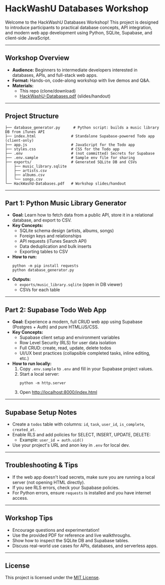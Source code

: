 # HackWashU Databases Workshop

Welcome to the HackWashU Databases Workshop! This project is designed to introduce participants to practical database concepts, API integration, and modern web app development using Python, SQLite, Supabase, and client-side JavaScript.

---

## Workshop Overview

- **Audience:** Beginners to intermediate developers interested in databases, APIs, and full-stack web apps.
- **Format:** Hands-on, code-along workshop with live demos and Q&A.
- **Materials:**
  - This repo (clone/download)
  - [HackWashU-Databases.pdf](./HackWashU-Databases.pdf) (slides/handout)

---

## Project Structure

```
├── database_generator.py      # Python script: builds a music library DB from iTunes API
├── index.html                # Standalone Supabase-powered Todo app (client-only)
├── app.js                    # JavaScript for the Todo app
├── styles.css                # CSS for the Todo app
├── .env                      # (not committed) Secrets for Supabase
├── .env.sample               # Sample env file for sharing
├── exports/                  # Generated SQLite DB and CSVs
│   ├── music_library.sqlite
│   ├── artists.csv
│   ├── albums.csv
│   └── songs.csv
└── HackWashU-Databases.pdf   # Workshop slides/handout
```

---

## Part 1: Python Music Library Generator

- **Goal:** Learn how to fetch data from a public API, store it in a relational database, and export to CSV.
- **Key Concepts:**
  - SQLite schema design (artists, albums, songs)
  - Foreign keys and relationships
  - API requests (iTunes Search API)
  - Data deduplication and bulk inserts
  - Exporting tables to CSV
- **How to run:**
  ```pwsh
  python -m pip install requests
  python database_generator.py
  ```
- **Outputs:**
  - `exports/music_library.sqlite` (open in DB viewer)
  - CSVs for each table

---


## Part 2: Supabase Todo Web App

- **Goal:** Experience a modern, full CRUD web app using Supabase (Postgres + Auth) and pure HTML/JS/CSS.
- **Key Concepts:**
  - Supabase client setup and environment variables
  - Row Level Security (RLS) for user data isolation
  - Full CRUD: create, read, update, delete todos
  - UI/UX best practices (collapsible completed tasks, inline editing, etc.)
- **How to run locally:**
  1. Copy `.env.sample` to `.env` and fill in your Supabase project values.
  2. Start a local server:
     ```pwsh
     python -m http.server
     ```
  3. Open [http://localhost:8000/index.html](http://localhost:8000/index.html)

---



## Supabase Setup Notes

- Create a `todos` table with columns: `id`, `task`, `user_id`, `is_complete`, `created_at`.
- Enable RLS and add policies for SELECT, INSERT, UPDATE, DELETE:
  - Example: `user_id = auth.uid()`
- Use your project's URL and anon key in `.env` for local dev.

---


## Troubleshooting & Tips

- If the web app doesn't load secrets, make sure you are running a local server (not opening HTML directly).
- If you see RLS errors, check your Supabase policies.
- For Python errors, ensure `requests` is installed and you have internet access.

---

## Workshop Tips

- Encourage questions and experimentation!
- Use the provided PDF for reference and live walkthroughs.
- Show how to inspect the SQLite DB and Supabase tables.
- Discuss real-world use cases for APIs, databases, and serverless apps.

---

## License

This project is licensed under the [MIT License](./LICENSE).
